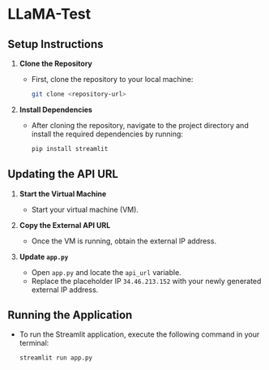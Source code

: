 
# LLaMA-Test

## Setup Instructions

1. **Clone the Repository**
   - First, clone the repository to your local machine:
     ```bash
     git clone <repository-url>
     ```

2. **Install Dependencies**
   - After cloning the repository, navigate to the project directory and install the required dependencies by running:
     ```bash
     pip install streamlit
     ```

## Updating the API URL

1. **Start the Virtual Machine**
   - Start your virtual machine (VM).

2. **Copy the External API URL**
   - Once the VM is running, obtain the external IP address.

3. **Update `app.py`**
   - Open `app.py` and locate the `api_url` variable.
   - Replace the placeholder IP `34.46.213.152` with your newly generated external IP address.

## Running the Application

- To run the Streamlit application, execute the following command in your terminal:
  ```bash
  streamlit run app.py
